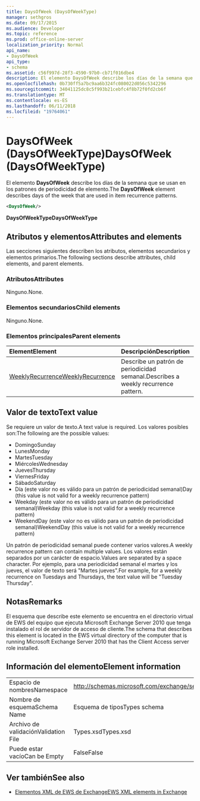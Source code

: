```yaml
---
title: DaysOfWeek (DaysOfWeekType)
manager: sethgros
ms.date: 09/17/2015
ms.audience: Developer
ms.topic: reference
ms.prod: office-online-server
localization_priority: Normal
api_name:
- DaysOfWeek
api_type:
- schema
ms.assetid: c56f997d-28f3-4590-97b0-cb71f016dbe4
description: El elemento DaysOfWeek describe los días de la semana que se usan en los patrones de periodicidad de elemento.
ms.openlocfilehash: 0b730ff5a7bc9aa6b324fc080022d056c5342296
ms.sourcegitcommit: 34041125dc8c5f993b21cebfc4f8b72f0fd2cb6f
ms.translationtype: MT
ms.contentlocale: es-ES
ms.lasthandoff: 06/11/2018
ms.locfileid: "19764061"
---
```

# <a name="daysofweek-daysofweektype"></a><span data-ttu-id="da764-103">DaysOfWeek (DaysOfWeekType)</span><span class="sxs-lookup"><span data-stu-id="da764-103">DaysOfWeek (DaysOfWeekType)</span></span>

<span data-ttu-id="da764-104">El elemento **DaysOfWeek** describe los días de la semana que se usan en los patrones de periodicidad de elemento.</span><span class="sxs-lookup"><span data-stu-id="da764-104">The **DaysOfWeek** element describes days of the week that are used in item recurrence patterns.</span></span> 
  
```XML
<DaysOfWeek/>
```

<span data-ttu-id="da764-105">**DaysOfWeekType**</span><span class="sxs-lookup"><span data-stu-id="da764-105">**DaysOfWeekType**</span></span>

## <a name="attributes-and-elements"></a><span data-ttu-id="da764-106">Atributos y elementos</span><span class="sxs-lookup"><span data-stu-id="da764-106">Attributes and elements</span></span>

<span data-ttu-id="da764-107">Las secciones siguientes describen los atributos, elementos secundarios y elementos primarios.</span><span class="sxs-lookup"><span data-stu-id="da764-107">The following sections describe attributes, child elements, and parent elements.</span></span>
  
### <a name="attributes"></a><span data-ttu-id="da764-108">Atributos</span><span class="sxs-lookup"><span data-stu-id="da764-108">Attributes</span></span>

<span data-ttu-id="da764-109">Ninguno.</span><span class="sxs-lookup"><span data-stu-id="da764-109">None.</span></span>
  
### <a name="child-elements"></a><span data-ttu-id="da764-110">Elementos secundarios</span><span class="sxs-lookup"><span data-stu-id="da764-110">Child elements</span></span>

<span data-ttu-id="da764-111">Ninguno.</span><span class="sxs-lookup"><span data-stu-id="da764-111">None.</span></span>
  
### <a name="parent-elements"></a><span data-ttu-id="da764-112">Elementos principales</span><span class="sxs-lookup"><span data-stu-id="da764-112">Parent elements</span></span>

|<span data-ttu-id="da764-113">**Element**</span><span class="sxs-lookup"><span data-stu-id="da764-113">**Element**</span></span>|<span data-ttu-id="da764-114">**Descripción**</span><span class="sxs-lookup"><span data-stu-id="da764-114">**Description**</span></span>|
|:-----|:-----|
|[<span data-ttu-id="da764-115">WeeklyRecurrence</span><span class="sxs-lookup"><span data-stu-id="da764-115">WeeklyRecurrence</span></span>](weeklyrecurrence.md) <br/> |<span data-ttu-id="da764-116">Describe un patrón de periodicidad semanal.</span><span class="sxs-lookup"><span data-stu-id="da764-116">Describes a weekly recurrence pattern.</span></span>  <br/> |
   
## <a name="text-value"></a><span data-ttu-id="da764-117">Valor de texto</span><span class="sxs-lookup"><span data-stu-id="da764-117">Text value</span></span>

<span data-ttu-id="da764-118">Se requiere un valor de texto.</span><span class="sxs-lookup"><span data-stu-id="da764-118">A text value is required.</span></span> <span data-ttu-id="da764-119">Los valores posibles son:</span><span class="sxs-lookup"><span data-stu-id="da764-119">The following are the possible values:</span></span>
  
- <span data-ttu-id="da764-120">Domingo</span><span class="sxs-lookup"><span data-stu-id="da764-120">Sunday</span></span>    
- <span data-ttu-id="da764-121">Lunes</span><span class="sxs-lookup"><span data-stu-id="da764-121">Monday</span></span>    
- <span data-ttu-id="da764-122">Martes</span><span class="sxs-lookup"><span data-stu-id="da764-122">Tuesday</span></span>    
- <span data-ttu-id="da764-123">Miércoles</span><span class="sxs-lookup"><span data-stu-id="da764-123">Wednesday</span></span>    
- <span data-ttu-id="da764-124">Jueves</span><span class="sxs-lookup"><span data-stu-id="da764-124">Thursday</span></span>    
- <span data-ttu-id="da764-125">Viernes</span><span class="sxs-lookup"><span data-stu-id="da764-125">Friday</span></span>    
- <span data-ttu-id="da764-126">Sábado</span><span class="sxs-lookup"><span data-stu-id="da764-126">Saturday</span></span>    
- <span data-ttu-id="da764-127">Día (este valor no es válido para un patrón de periodicidad semanal)</span><span class="sxs-lookup"><span data-stu-id="da764-127">Day (this value is not valid for a weekly recurrence pattern)</span></span>    
- <span data-ttu-id="da764-128">Weekday (este valor no es válido para un patrón de periodicidad semanal)</span><span class="sxs-lookup"><span data-stu-id="da764-128">Weekday (this value is not valid for a weekly recurrence pattern)</span></span>    
- <span data-ttu-id="da764-129">WeekendDay (este valor no es válido para un patrón de periodicidad semanal)</span><span class="sxs-lookup"><span data-stu-id="da764-129">WeekendDay (this value is not valid for a weekly recurrence pattern)</span></span>
    
<span data-ttu-id="da764-130">Un patrón de periodicidad semanal puede contener varios valores.</span><span class="sxs-lookup"><span data-stu-id="da764-130">A weekly recurrence pattern can contain multiple values.</span></span> <span data-ttu-id="da764-131">Los valores están separados por un carácter de espacio.</span><span class="sxs-lookup"><span data-stu-id="da764-131">Values are separated by a space character.</span></span> <span data-ttu-id="da764-132">Por ejemplo, para una periodicidad semanal el martes y los jueves, el valor de texto será "Martes jueves".</span><span class="sxs-lookup"><span data-stu-id="da764-132">For example, for a weekly recurrence on Tuesdays and Thursdays, the text value will be "Tuesday Thursday".</span></span>
  
## <a name="remarks"></a><span data-ttu-id="da764-133">Notas</span><span class="sxs-lookup"><span data-stu-id="da764-133">Remarks</span></span>

<span data-ttu-id="da764-134">El esquema que describe este elemento se encuentra en el directorio virtual de EWS del equipo que ejecuta Microsoft Exchange Server 2010 que tenga instalado el rol de servidor de acceso de cliente.</span><span class="sxs-lookup"><span data-stu-id="da764-134">The schema that describes this element is located in the EWS virtual directory of the computer that is running Microsoft Exchange Server 2010 that has the Client Access server role installed.</span></span>
  
## <a name="element-information"></a><span data-ttu-id="da764-135">Información del elemento</span><span class="sxs-lookup"><span data-stu-id="da764-135">Element information</span></span>

|||
|:-----|:-----|
|<span data-ttu-id="da764-136">Espacio de nombres</span><span class="sxs-lookup"><span data-stu-id="da764-136">Namespace</span></span>  <br/> |http://schemas.microsoft.com/exchange/services/2006/types  <br/> |
|<span data-ttu-id="da764-137">Nombre de esquema</span><span class="sxs-lookup"><span data-stu-id="da764-137">Schema Name</span></span>  <br/> |<span data-ttu-id="da764-138">Esquema de tipos</span><span class="sxs-lookup"><span data-stu-id="da764-138">Types schema</span></span>  <br/> |
|<span data-ttu-id="da764-139">Archivo de validación</span><span class="sxs-lookup"><span data-stu-id="da764-139">Validation File</span></span>  <br/> |<span data-ttu-id="da764-140">Types.xsd</span><span class="sxs-lookup"><span data-stu-id="da764-140">Types.xsd</span></span>  <br/> |
|<span data-ttu-id="da764-141">Puede estar vacío</span><span class="sxs-lookup"><span data-stu-id="da764-141">Can be Empty</span></span>  <br/> |<span data-ttu-id="da764-142">False</span><span class="sxs-lookup"><span data-stu-id="da764-142">False</span></span>  <br/> |
   
## <a name="see-also"></a><span data-ttu-id="da764-143">Ver también</span><span class="sxs-lookup"><span data-stu-id="da764-143">See also</span></span>

- [<span data-ttu-id="da764-144">Elementos XML de EWS de Exchange</span><span class="sxs-lookup"><span data-stu-id="da764-144">EWS XML elements in Exchange</span></span>](ews-xml-elements-in-exchange.md)


